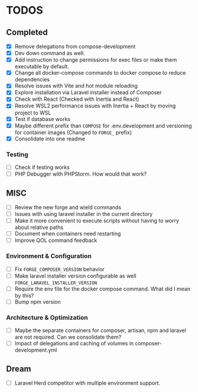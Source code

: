 # TODOS

## Completed

- [x] Remove delegations from compose-development
- [x] Dev down command as well.
- [x] Add instruction to change permissions for exec files or make them executable by default.
- [x] Change all docker-compose commands to docker compose to reduce dependencies
- [x] Resolve issues with Vite and hot module reloading
- [x] Explore installation via Laravel installer instead of Composer
- [x] Check with React (Checked with Inertia and React)
- [x] Resolve WSL2 performance issues with Inertia + React by moving project to WSL
- [x] Test if database works
- [x] Maybe different prefix than `COMPOSE` for .env.development and versioning for container images (Changed to `FORGE_` prefix)
- [x] Consolidate into one readme

### Testing
- [ ] Check if testing works
- [ ] PHP Debugger with PHPStorm. How would that work?

## MISC
- [ ] Review the new forge and wield commands
- [ ] Issues with using laravel installer in the current directory
- [ ] Make it more convenient to execute scripts without having to worry about relative paths
- [ ] Document when containers need restarting
- [ ] Improve QOL command feedback

### Environment & Configuration
- [ ] Fix `FORGE_COMPOSER_VERSION` behavior
- [ ] Make laravel installer version configurable as well `FORGE_LARAVEL_INSTALLER_VERSION`
- [ ] Require the env file for the docker compose command. What did I mean by this?
- [ ] Bump npm version

### Architecture & Optimization
- [ ] Maybe the separate containers for composer, artisan, npm and laravel are not required. Can we consolidate them?
- [ ] Impact of delegations and caching of volumes in composer-development.yml

## Dream
- [ ] Laravel Herd competitor with multiple environment support.